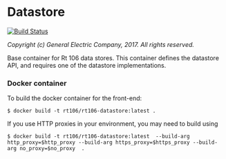 # Datastore
[![Build Status](http://ideker.crd.ge.com:8888/buildStatus/icon?job=rt106/rt106-datastore/master)](http://ideker.crd.ge.com:8888/job/rt106/job/rt106-datastore/job/master/)

_Copyright (c) General Electric Company, 2017.  All rights reserved._


Base container for Rt 106 data stores.  This container defines the datastore API, and requires one of the datastore implementations.

### Docker container

To build the docker container for the front-end:

    $ docker build -t rt106/rt106-datastore:latest .

If you use HTTP proxies in your environment, you may need to build using

    $ docker build -t rt106/rt106-datastore:latest  --build-arg http_proxy=$http_proxy --build-arg https_proxy=$https_proxy --build-arg no_proxy=$no_proxy  .
